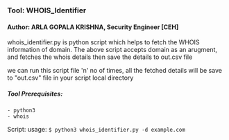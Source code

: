 ### Tool: WHOIS_Identifier
#### Author: ARLA GOPALA KRISHNA, Security Engineer [CEH]

whois_identifier.py is python script which helps to fetch the WHOIS information of domain. 
The above script accepts domain as an arugment, and fetches the whois details then save the details to out.csv file

we can run this script file 'n' no of times, all the fetched details will be save to "out.csv" file in your script local directory

##### Tool Prerequisites: 
	- python3 
	- whois

Script: usage: 
	``` $ python3 whois_identifier.py -d example.com ```
	
